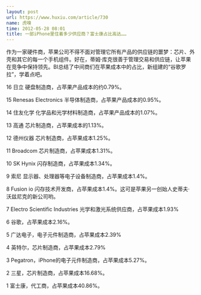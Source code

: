 ```yaml
---
layout: post
url: https://www.huxiu.com/article/730
name: 虎嗅
time: 2012-05-28 08:01
title: 一部iPhone里住着多少供应商？富士康占比高达……
---
```

作为一家硬件商，苹果公司不得不面对管理它所有产品的供应链的噩梦：芯片、外壳和其它的每一个手机组件。好在，蒂姆·库克很善于管理交易和供应链，让苹果在竞争中保持领先。BI总结了中间商们在苹果成本中的占比，新组建的“谷歌罗拉”，学着点吧。

16 日立 硬盘制造商，占苹果产品成本的约0.79%。

15 Renesas Electronics 半导体制造商，占苹果产品成本的0.95%。

14 住友化学 化学品和光学材料制造商，占苹果产品成本的1.07%。

13 高通 芯片制造商，占苹果成本的1.13%。

12 德州仪器 芯片制造商，占苹果成本1.25%。

11 Broadcom 芯片制造商，占苹果成本1.31%。

10 SK Hynix 闪存制造商，占苹果成本1.34%。

9 索尼 显示器、处理器等电子设备制造商，占苹果成本1.4%。

8 Fusion io 闪存技术开发商，占苹果成本1.4%。这可是苹果另一创始人史蒂夫·沃兹尼克的新公司哟。

7 Electro Scientific Industries 光学和激光系统供应商，占苹果成本1.93%

6 谷歌，占苹果成本2.16%。

5 广达电子，电子元件制造商，占苹果成本2.39%

4 英特尔，芯片制造商，占苹果成本2.79%

3 Pegatron，iPhone的电子元件制造商，占苹果成本5.27%。

2 三星，芯片制造商，占苹果成本16.68%。

1 富士康，代工商，占苹果成本40.86%。

